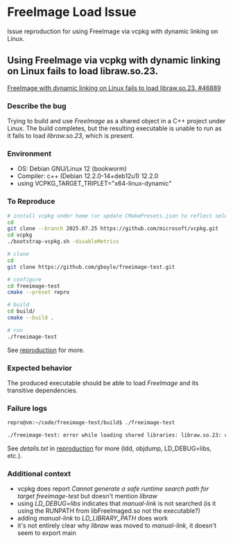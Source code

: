 # FreeImage Load Issue

Issue reproduction for using FreeImage via vcpkg with dynamic linking on Linux.

## Using FreeImage via vcpkg with dynamic linking on Linux fails to load libraw.so.23.

[FreeImage with dynamic linking on Linux fails to load libraw.so.23. #46889](https://github.com/microsoft/vcpkg/issues/46889)

### Describe the bug
Trying to build and use *FreeImage* as a shared object in a C++ project under Linux. The build completes, but the resulting executable is unable to run as it fails to load *libraw.so.23*, which is present.

### Environment
- OS: Debian GNU/Linux 12 (bookworm)
- Compiler: c++ (Debian 12.2.0-14+deb12u1) 12.2.0
- using VCPKG_TARGET_TRIPLET="x64-linux-dynamic"

### To Reproduce
```bash
# install vcpkg under home (or update CMakePresets.json to reflect selected location)
cd
git clone --branch 2025.07.25 https://github.com/microsoft/vcpkg.git
cd vcpkg
./bootstrap-vcpkg.sh -disableMetrics

# clone
cd
git clone https://github.com/gboyle/freeimage-test.git

# configure
cd freeimage-test
cmake --preset repro

# build
cd build/
cmake --build .

# run
./freeimage-test
```

See [reproduction](https://github.com/gboyle/freeimage-test) for more.

### Expected behavior
The produced executable should be able to load *FreeImage* and its transitive dependencies.

### Failure logs

```bash
repro@vm:~/code/freeimage-test/build$ ./freeimage-test

./freeimage-test: error while loading shared libraries: libraw.so.23: cannot open shared object file: No such file or directory
```

See *details.txt* in [reproduction](https://github.com/gboyle/freeimage-test) for more (ldd, objdump, LD_DEBUG=libs, etc.).

### Additional context

- vcpkg does report *Cannot generate a safe runtime search path for target freeimage-test* but doesn't mention *libraw*
- using *LD_DEBUG=libs* indicates that *manual-link* is not searched (is it using the RUNPATH from libFreeImaged.so not the executable?)
- adding *manual-link* to *LD_LIBRARY_PATH* does work
- it's not entirely clear why *libraw* was moved to *manual-link*, it doesn't seem to export main
